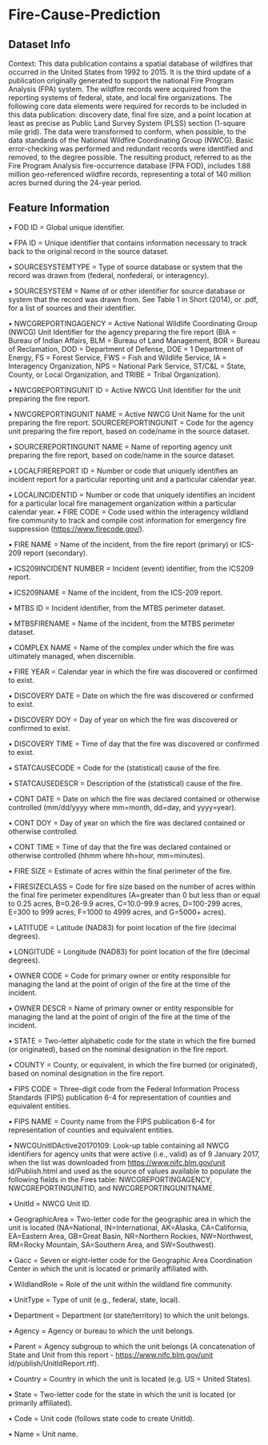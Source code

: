 # Fire-Cause-Prediction

## Dataset Info
Context: This data publication contains a spatial database of wildfires that
occurred in the United States from 1992 to 2015. It is the third update of a
publication originally generated to support the national Fire Program Analysis
(FPA) system. The wildfire records were acquired from the reporting systems of
federal, state, and local fire organizations. The following core data elements were
required for records to be included in this data publication: discovery date, final
fire size, and a point location at least as precise as Public Land Survey System
(PLSS) section (1-square mile grid). The data were transformed to conform,
when possible, to the data standards of the National Wildfire Coordinating
Group (NWCG). Basic error-checking was performed and redundant records
were identified and removed, to the degree possible. The resulting product,
referred to as the Fire Program Analysis fire-occurrence database (FPA FOD),
includes 1.88 million geo-referenced wildfire records, representing a total of 140
million acres burned during the 24-year period.

## Feature Information

• FOD ID = Global unique identifier.

• FPA ID = Unique identifier that contains information necessary to track
back to the original record in the source dataset.

• SOURCESYSTEMTYPE = Type of source database or system that the
record was drawn from (federal, nonfederal, or interagency).

• SOURCESYSTEM = Name of or other identifier for source database or
system that the record was drawn from. See Table 1 in Short (2014), or
.pdf, for a list of sources and their identifier.

• NWCGREPORTINGAGENCY = Active National Wildlife Coordinating
Group (NWCG) Unit Identifier for the agency preparing the fire report
(BIA = Bureau of Indian Affairs, BLM = Bureau of Land Management,
BOR = Bureau of Reclamation, DOD = Department of Defense, DOE =
1
Department of Energy, FS = Forest Service, FWS = Fish and Wildlife
Service, IA = Interagency Organization, NPS = National Park Service,
ST/C&L = State, County, or Local Organization, and TRIBE = Tribal
Organization).

• NWCGREPORTINGUNIT ID = Active NWCG Unit Identifier for the
unit preparing the fire report.

• NWCGREPORTINGUNIT NAME = Active NWCG Unit Name for the
unit preparing the fire report. SOURCEREPORTINGUNIT = Code for
the agency unit preparing the fire report, based on code/name in the
source dataset.

• SOURCEREPORTINGUNIT NAME = Name of reporting agency unit
preparing the fire report, based on code/name in the source dataset.

• LOCALFIREREPORT ID = Number or code that uniquely identifies an
incident report for a particular reporting unit and a particular calendar
year.

• LOCALINCIDENTID = Number or code that uniquely identifies an incident for a particular local fire management organization within a particular calendar year.
• FIRE CODE = Code used within the interagency wildland fire community to track and compile cost information for emergency fire suppression
(https://www.firecode.gov/).

• FIRE NAME = Name of the incident, from the fire report (primary) or
ICS-209 report (secondary).

• ICS209INCIDENT NUMBER = Incident (event) identifier, from the ICS209 report.

• ICS209NAME = Name of the incident, from the ICS-209 report.

• MTBS ID = Incident identifier, from the MTBS perimeter dataset.

• MTBSFIRENAME = Name of the incident, from the MTBS perimeter
dataset.

• COMPLEX NAME = Name of the complex under which the fire was
ultimately managed, when discernible.

• FIRE YEAR = Calendar year in which the fire was discovered or confirmed to exist.

• DISCOVERY DATE = Date on which the fire was discovered or confirmed
to exist.

• DISCOVERY DOY = Day of year on which the fire was discovered or
confirmed to exist.

• DISCOVERY TIME = Time of day that the fire was discovered or confirmed to exist.

• STATCAUSECODE = Code for the (statistical) cause of the fire.

• STATCAUSEDESCR = Description of the (statistical) cause of the fire.

• CONT DATE = Date on which the fire was declared contained or otherwise controlled (mm/dd/yyyy where mm=month, dd=day, and yyyy=year).

• CONT DOY = Day of year on which the fire was declared contained or
otherwise controlled.

• CONT TIME = Time of day that the fire was declared contained or otherwise controlled (hhmm where hh=hour, mm=minutes).

• FIRE SIZE = Estimate of acres within the final perimeter of the fire.

• FIRESIZECLASS = Code for fire size based on the number of acres within
the final fire perimeter expenditures (A=greater than 0 but less than or
equal to 0.25 acres, B=0.26-9.9 acres, C=10.0-99.9 acres, D=100-299 acres,
E=300 to 999 acres, F=1000 to 4999 acres, and G=5000+ acres).

• LATITUDE = Latitude (NAD83) for point location of the fire (decimal
degrees).

• LONGITUDE = Longitude (NAD83) for point location of the fire (decimal
degrees).

• OWNER CODE = Code for primary owner or entity responsible for managing the land at the point of origin of the fire at the time of the incident.

• OWNER DESCR = Name of primary owner or entity responsible for managing the land at the point of origin of the fire at the time of the incident.

• STATE = Two-letter alphabetic code for the state in which the fire burned
(or originated), based on the nominal designation in the fire report.

• COUNTY = County, or equivalent, in which the fire burned (or originated), based on nominal designation in the fire report.

• FIPS CODE = Three-digit code from the Federal Information Process
Standards (FIPS) publication 6-4 for representation of counties and equivalent entities.

• FIPS NAME = County name from the FIPS publication 6-4 for representation of counties and equivalent entities.

• NWCGUnitIDActive20170109: Look-up table containing all NWCG identifiers for agency units that were active (i.e., valid) as of 9 January 2017,
when the list was downloaded from https://www.nifc.blm.gov/unit id/Publish.html
and used as the source of values available to populate the following fields
in the Fires table: NWCGREPORTINGAGENCY, NWCGREPORTINGUNITID, and NWCGREPORTINGUNITNAME.

• UnitId = NWCG Unit ID.

• GeographicArea = Two-letter code for the geographic area in which the
unit is located (NA=National, IN=International, AK=Alaska, CA=California,
EA=Eastern Area, GB=Great Basin, NR=Northern Rockies, NW=Northwest,
RM=Rocky Mountain, SA=Southern Area, and SW=Southwest).

• Gacc = Seven or eight-letter code for the Geographic Area Coordination
Center in which the unit is located or primarily affiliated with.

• WildlandRole = Role of the unit within the wildland fire community.

• UnitType = Type of unit (e.g., federal, state, local).

• Department = Department (or state/territory) to which the unit belongs.

• Agency = Agency or bureau to which the unit belongs.

• Parent = Agency subgroup to which the unit belongs (A concatenation of
State and Unit from this report - https://www.nifc.blm.gov/unit id/publish/UnitIdReport.rtf).

• Country = Country in which the unit is located (e.g. US = United States).

• State = Two-letter code for the state in which the unit is located (or
primarily affiliated).

• Code = Unit code (follows state code to create UnitId).

• Name = Unit name.
